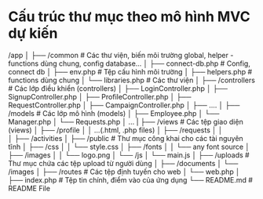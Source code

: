 # Cấu trúc thư mục theo mô hình MVC dự kiến 
/app
│
├── /common               # Các thư viện, biến môi trường global, helper - functions dùng chung, config database...
│   ├── connect-db.php      # Config, connect db
│   ├── env.php             # Tệp cấu hình môi trường
│   ├── helpers.php         # functions dùng chung
│   └── libraries.php       # Các thư viện
│
├── /controllers          # Các lớp điều khiển (controllers)
│   ├── LoginController.php
│   ├── SignupController.php
│   ├── ProfileController.php
│   ├── RequestController.php
│   ├── CampaignController.php
│   ├── ....
│
├── /models               # Các lớp mô hình (models)
│   ├── Employee.php
│   └── Manager.php
│   └── Requests.php
│   ...
|
├── /views                # Các tệp giao diện (views)
│   ├── /profile
│   │  ...(.html, .php files)
│   ├── /requests
│   │   
│   ├── /activities
│
├── /public               # Thư mục công khai cho các tài nguyên tĩnh
│   ├── /css
│   │   └── style.css
│   ├── /fonts
│   │   └── any font source
│   ├── /images
│   │   └── logo.png
│   └── /js
│       └── main.js
│
├── /uploads              # Thư mục chứa các tệp upload từ người dùng
│   ├── /documents
│   └── /images
│
├── /routes               # Các tệp định tuyến cho web
│   └── web.php
│
├── index.php             # Tệp tin chính, điểm vào của ứng dụng
└── README.md             # README File